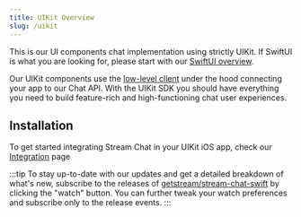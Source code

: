 ```yaml
---
title: UIKit Overview
slug: /uikit
---
```


This is our UI components chat implementation using strictly UIKit.  If SwiftUI is what you are looking for, please start with our [SwiftUI overview](../swiftui/).

Our UIKit components use the [low-level client](../client) under the hood connecting your app to our Chat API. With the UIKit SDK you should have everything you need to build feature-rich and high-functioning chat user experiences.

## Installation

To get started integrating Stream Chat in your UIKit iOS app, check our [Integration](../basics/integration) page

:::tip 
To stay up-to-date with our updates and get a detailed breakdown of what's new, subscribe to the releases of [getstream/stream-chat-swift](https://github.com/GetStream/stream-chat-swift/releases) by clicking the "watch" button. You can further tweak your watch preferences and subscribe only to the release events. 
:::